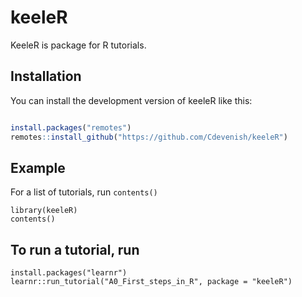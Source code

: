 # keeleR

KeeleR is package for R tutorials.

## Installation

You can install the development version of keeleR like this:

``` r

install.packages("remotes")
remotes::install_github("https://github.com/Cdevenish/keeleR")

```

## Example

For a list of tutorials, run `contents()`

```
library(keeleR)
contents()

```

## To run a tutorial, run

```
install.packages("learnr")
learnr::run_tutorial("A0_First_steps_in_R", package = "keeleR")

```


